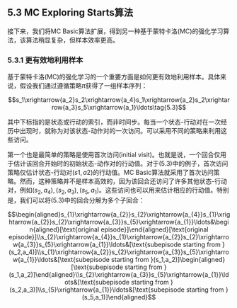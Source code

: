 ## 5.3 MC Exploring Starts算法

接下来，我们将MC Basic算法扩展，得到另一种基于蒙特卡洛(MC)的强化学习算法，该算法稍显复杂，但样本效率更高。

### 5.3.1 更有效地利用样本

基于蒙特卡洛(MC)的强化学习的一个重要方面是如何更有效地利用样本。具体来说，假设我们通过遵循策略$\pi$获得了一组样本序列：

$$s_1\xrightarrow{a_2}s_2\xrightarrow{a_4}s_1\xrightarrow{a_2}s_2\xrightarrow{a_3}s_5\xrightarrow{a_1}\ldots\tag{5.3}$$

其中下标指的是状态或行动的索引，而非时间步。每当一个状态-行动对在一次经历中出现时，就称为对该状态-动作对的一次访问。可以采用不同的策略来利用这些访问。

第一个也是最简单的策略是使用首次访问(initial visit)。也就是说，一个回合仅用于估计该回合开始时的初始状态-动作对的行动值。对于$(5.3)$中的例子，首次访问策略仅估计状态-行动对$(s1, a2)$的行动值。MC Basic算法就采用了首次访问策略。然而，这种策略并不是样本高效的，因为该回合还访问了许多其他状态-行动对，例如$(s_2,a_4),(s_2,a_3),(s_5,a_1)$。这些访问也可以用来估计相应的行动值。特别是，我们可以将$(5.3)$中的回合分解为多个子回合：

$$\begin{aligned}s_{1}\xrightarrow{a_{2}}s_{2}\xrightarrow{a_{4}}s_{1}\xrightarrow{a_{2}}s_{2}\xrightarrow{a_{3}}s_{5}\xrightarrow{a_{1}}\ldots&\begin{aligned}[\text{original episode}]\end{aligned}[\text{original episode}]\\s_{2}\xrightarrow{a_{4}}s_{1}\xrightarrow{a_{2}}s_{2}\xrightarrow{a_{3}}s_{5}\xrightarrow{a_{1}}\ldots&[\text{subepisode starting from }(s_2,a_4)]\\s_{1}\xrightarrow{a_{2}}s_{2}\xrightarrow{a_{3}}s_{5}\xrightarrow{a_{1}}\ldots&[\text{subepisode starting from }(s_1,a_2)]\begin{aligned}[\text{subepisode starting from }(s_1,a_2)]\end{aligned}\\s_{2}\xrightarrow{a_{3}}s_{5}\xrightarrow{a_{1}}\ldots&[\text{subepisode starting from }(s_2,a_3)]\\s_{5}\xrightarrow{a_{1}}\ldots&[\text{subepisode starting from }(s_5,a_1)]\end{aligned}$$